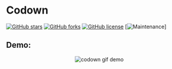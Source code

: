 # Codown
[![GitHub stars](https://img.shields.io/github/stars/shibi391/codown)](https://github.com/shibi391/codown/stargazers)
[![GitHub forks](https://img.shields.io/github/forks/shibi391/codown)](https://github.com/Microsoft/vscode/issues?q=is%3Aopen+is%3Aissue+label%3Afeature-request+sort%3Areactions-%2B1-desc)
[![GitHub license](https://img.shields.io/github/license/shibi391/codown)](https://github.com/shibi391/codown/blob/master/LICENSE)
[![Maintenance](https://img.shields.io/maintenance/yes/2020)]

## Demo:

<p align="center">
    <img alt="codown gif demo" src="https://i.imgur.com/FmdxaQq.gif">
</p>